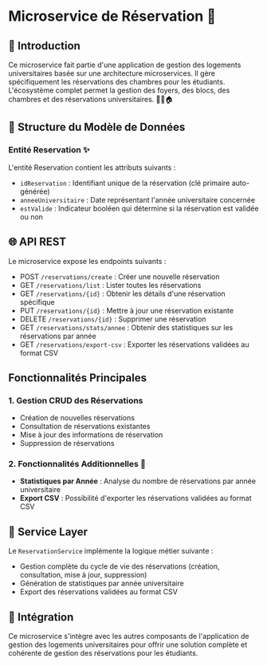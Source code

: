 # Microservice de Réservation 📅

## 📝 Introduction
Ce microservice fait partie d'une application de gestion des logements universitaires basée sur une architecture microservices. Il gère spécifiquement les réservations des chambres pour les étudiants. L'écosystème complet permet la gestion des foyers, des blocs, des chambres et des réservations universitaires. 👨‍🎓🏠
## 🧱 Structure du Modèle de Données

### Entité Reservation ✨
L'entité Reservation contient les attributs suivants :
- `idReservation` : Identifiant unique de la réservation (clé primaire auto-générée)
- `anneeUniversitaire` : Date représentant l'année universitaire concernée
- `estValide` : Indicateur booléen qui détermine si la réservation est validée ou non

## 🌐 API REST

Le microservice expose les endpoints suivants :

- POST `/reservations/create` : Créer une nouvelle réservation
- GET `/reservations/list` : Lister toutes les réservations
- GET `/reservations/{id}` : Obtenir les détails d'une réservation spécifique
- PUT `/reservations/{id}` : Mettre à jour une réservation existante
- DELETE `/reservations/{id}` : Supprimer une réservation
- GET `/reservations/stats/annee` : Obtenir des statistiques sur les réservations par année
- GET `/reservations/export-csv` : Exporter les réservations validées au format CSV

## Fonctionnalités Principales

### 1. Gestion CRUD des Réservations
- Création de nouvelles réservations
- Consultation de réservations existantes
- Mise à jour des informations de réservation
- Suppression de réservations

### 2. Fonctionnalités Additionnelles 🚀
- **Statistiques par Année** : Analyse du nombre de réservations par année universitaire
- **Export CSV** : Possibilité d'exporter les réservations validées au format CSV
## 🔧 Service Layer

Le `ReservationService` implémente la logique métier suivante :
- Gestion complète du cycle de vie des réservations (création, consultation, mise à jour, suppression)
- Génération de statistiques par année universitaire
- Export des réservations validées au format CSV

## 🔄 Intégration
Ce microservice s'intègre avec les autres composants de l'application de gestion des logements universitaires pour offrir une solution complète et cohérente de gestion des réservations pour les étudiants.
